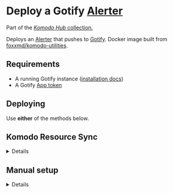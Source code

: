 # Deploy a Gotify [Alerter](https://komo.do/docs/resources#alerter)

Part of the [*Komodo Hub* collection.](https://github.com/komodo-hub/komodo-hub)

Deploys an [Alerter](https://komo.do/docs/resources#alerter) that pushes to [Gotify](https://gotify.net/). Docker image built from [foxxmd/komodo-utilities](https://github.com/FoxxMD/komodo-utilities).

## Requirements

* A running Gotify instance ([installation docs](https://gotify.net/docs/install))
* A Gotify [App token](https://gotify.net/docs/pushmsg)

## Deploying

Use **either** of the methods below.

## Komodo Resource Sync

<details>

Create a [Resource Sync](https://komo.do/docs/sync-resources) with the TOML configuration below to

* create the [Stack](https://komo.do/docs/resources#stack) to run deploy-gotify-Alerter
* add the Gotify App Token [Variable](https://komo.do/docs/variables) and
* setup the [Alerter](https://komo.do/docs/resources#alerter) + configuration

Steps:

* Open Komodo Dashboard -> Syncs -> **New Resource Sync**
* Choose Mode -> UI Defined
  * Toggle the following to active:
    * Include Sync Resources
    * Include Sync Variables

Add the below configuration to **Resource File** field and then modify variables for your environment (GOTIFY_URL, GOTIFY_APP_TOKEN, endpoint.params.url, etc...)

```toml
[[stack]]
name = "gotify-alerter"
[stack.config]
repo = "foxxmd/deploy-gotify-alerter"
file_paths = [
  "compose.yaml",
]
environment = """
  ## Required

  # Your Gotify instance URL
  GOTIFY_URL = https://gotify.CHANGEME.com

  # App Token created for Komodo
  GOTIFY_APP_TOKEN = [[GOTIFY_APP_TOKEN]]

  ## Optional
  # Need to add to `compose.yaml` as well

  # Set the Gotify Priority level based on Komodo alert severity
  #GOTIFY_OK_PRIORITY=3
  #GOTIFY_WARNING_PRIORITY=5
  #GOTIFY_CRITICAL_PRIORITY=8

  # Set whether to include Komodo Severity Level in notification title
  #LEVEL_IN_TITLE=true

  # Prefixes messages with a checkmark when the Alert is in the 'Resolved' state
  #INDICATE_RESOLVED=true

  # Filter if an alert is pushed based on its Resolved status
  # * leave unset to push all alerts
  # * otherwise, alerts will only be pushed if Alert is one of the comma-separated states set here
  #ALLOW_RESOLVED_TYPE=resolved,unresolved

  ## Delay alerts with below types for X milliseconds 
  ## and cancel pushing alert if it is resolved within that time
  #UNRESOLVED_TIMEOUT_TYPES=ServerCpu,ServerMem
  #UNRESOLVED_TIMEOUT=2000
"""

[[variable]]
name = "GOTIFY_APP_TOKEN"
value = "CHANGE_ME"
is_secret = true

[[alerter]]
name = "gotify"
[alerter.config]
enabled = true
endpoint.type = "Custom"
endpoint.params.url = "http://gotify-alerter-ip:7000"
```

**Save** the sync and then **Execute Sync** to create the Alerter.

</details>

## Manual setup

<details>

Create a new [**Stack**](https://komo.do/docs/resources#stack) with the following for `compose.yaml` file.

```yaml
services:
  komodo-gotify:
    image: foxxmd/komodo-gotify-alerter:latest
    environment:
      - GOTIFY_URL=${GOTIFY_URL}
      - GOTIFY_APP_TOKEN=${GOTIFY_APP_TOKEN}
      - UNRESOLVED_TIMEOUT_TYPES=ServerCpu,ServerMem
      - UNRESOLVED_TIMEOUT=20000

    ports:
      - "7000:7000"
```

Add the following to the Stack -> Config -> Environment section:

```
## Required

# Your Gotify instance URL
GOTIFY_URL = https://gotify.CHANGEME.com

# App Token created for Komodo
GOTIFY_APP_TOKEN = [[GOTIFY_APP_TOKEN]]

## Optional

# Set the Gotify Priority level based on Komodo alert severity
#GOTIFY_OK_PRIORITY=3
#GOTIFY_WARNING_PRIORITY=5
#GOTIFY_CRITICAL_PRIORITY=8

# Set whether to include Komodo Severity Level in notification title
#LEVEL_IN_TITLE=true

# Prefixes messages with a checkmark when the Alert is in the 'Resolved' state
#INDICATE_RESOLVED=true

# Filter if an alert is pushed based on its Resolved status
# * leave unset to push all alerts
# * otherwise, alerts will only be pushed if Alert is one of the comma-separated states set here
#ALLOW_RESOLVED_TYPE=resolved,unresolved

## Delay alerts with below types for X milliseconds 
## and cancel pushing alert if it is resolved within that time
#UNRESOLVED_TIMEOUT_TYPES=ServerCpu,ServerMem
#UNRESOLVED_TIMEOUT=2000
```

Make sure to replace placeholder values. `[[GOTIFY_APP_TOKEN]]` is a Komodo [Variable](https://komo.do/docs/variables).

After deploying the Stack create a new [Alerter](https://komo.do/docs/resources#alerter)

* **Endpoint:** `Custom`
  * In the Endpoint field set the IP:PORT of the `komodo-gotify-alerter` stack you created IE `http://192.168.YOUR.IP:7000`
* Optionally, set any **Alert Types** you may need

**Save** the Alerter and then **Test Alerter** to make sure everything is ready to use.

</details>